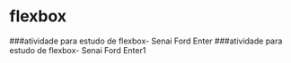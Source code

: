 # flexbox
###atividade para estudo de flexbox- Senai Ford Enter
###atividade para estudo de flexbox- Senai Ford Enter1
